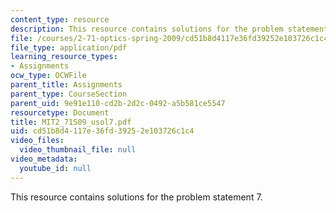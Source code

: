 ```yaml
---
content_type: resource
description: This resource contains solutions for the problem statement 7.
file: /courses/2-71-optics-spring-2009/cd51b8d4117e36fd39252e103726c1c4_MIT2_71S09_usol7.pdf
file_type: application/pdf
learning_resource_types:
- Assignments
ocw_type: OCWFile
parent_title: Assignments
parent_type: CourseSection
parent_uid: 9e91e110-cd2b-2d2c-0492-a5b581ce5547
resourcetype: Document
title: MIT2_71S09_usol7.pdf
uid: cd51b8d4-117e-36fd-3925-2e103726c1c4
video_files:
  video_thumbnail_file: null
video_metadata:
  youtube_id: null
---
```

This resource contains solutions for the problem statement 7.

